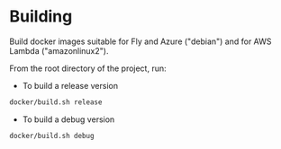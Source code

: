 # Building

Build docker images suitable for Fly and Azure ("debian") and for AWS Lambda ("amazonlinux2").

From the root directory of the project, run:

- To build a release version

```sh
docker/build.sh release
```

- To build a debug version

```sh
docker/build.sh debug
```
